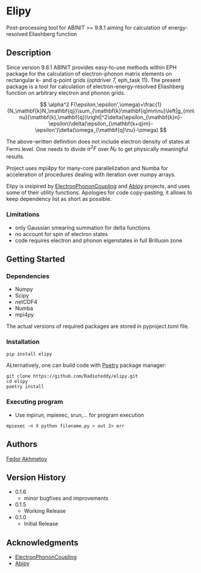 # Elipy

Post-processing tool for ABINIT >= 9.8.1 aiming for calculation of energy-resolved Eliashberg function

## Description

Since version 9.8.1 ABINIT provides easy-to-use methods within EPH package for the calculation of electron-phonon matrix elements on rectangular k- and q-point grids (optdriver 7, eph_task 11). The present package is a tool for calculation of electron-energy-resolved Eliashberg function on arbitrary electron and phonon grids. 

$$
\alpha^2 F(\epsilon,\epsilon',\omega)=\frac{1}{N_\mathbf{k}N_\mathbf{q}}\sum_{\mathbf{k}\mathbf{q}mn\nu}\left|g_{mn\nu}(\mathbf{k},\mathbf{q})\right|^2\delta(\epsilon_{\mathbf{k}n}-\epsilon)\delta(\epsilon_{\mathbf{k+q}m}-\epsilon')\delta(\omega_{\mathbf{q}\nu}-\omega)
$$

The above-written definition does not include electron density of states at Fermi level. One needs to divide $\alpha^2 F$ over $N_F$ to get physically meaningful results. 

Project uses mpi4py for many-core parallelization and Numba for acceleration of procedures dealing with iteration over numpy arrays.

Elipy is insipired by [ElectronPhononCoupling](https://github.com/GkAntonius/ElectronPhononCoupling) and [Abipy](https://github.com/abinit/abipy) projects, and uses some of their utility functions. Apologies for code copy-pasting, it allows to keep dependency list as short as possible.  

### Limitations

* only Gaussian smearing summation for delta functions
* no account for spin of electron states
* code requires electron and phonon eigenstates in full Brilluoin zone 

## Getting Started

### Dependencies

* Numpy
* Scipy
* netCDF4
* Numba
* mpi4py

The actual versions of required packages are stored in pyproject.toml file.

### Installation

```
pip install elipy
```
ALternatively, one can build code with [Poetry](https://python-poetry.org) package manager:

```
git clone https://github.com/Radioteddy/elipy.git
cd elipy
poetry install
```
### Executing program

* Use mpirun, mpiexec, srun,... for program execution
```
mpiexec -n X python filename.py > out 2> err
```

## Authors

[Fedor Akhmetov](https://github.com/Radioteddy)

## Version History

* 0.1.6
    * minor bugfixes and improvements
* 0.1.5
    * Working Release
* 0.1.0
    * Initial Release

## Acknowledgments
* [ElectronPhononCoupling](https://github.com/GkAntonius/ElectronPhononCoupling)
* [Abipy](https://github.com/abinit/abipy)
